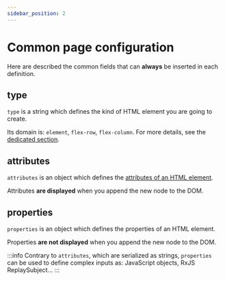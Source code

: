```yaml
---
sidebar_position: 2
---
```


# Common page configuration

Here are described the common fields that can **always** be inserted in each definition.

## type

`type` is a string which defines the kind of HTML element you are going to create.

Its domain is: `element`, `flex-row`, `flex-column`. For more details, see the [dedicated section](./configuration-by-type.md).

## attributes

`attributes` is an object which defines the [attributes of an HTML element](https://developer.mozilla.org/en-US/docs/Web/HTML/Attributes).

Attributes **are displayed** when you append the new node to the DOM.

## properties

`properties` is an object which defines the properties of an HTML element.

Properties **are not displayed** when you append the new node to the DOM.

:::info
Contrary to `attributes`, which are serialized as strings, `properties` can be used to define complex inputs as: JavaScript objects, RxJS ReplaySubject...
:::
